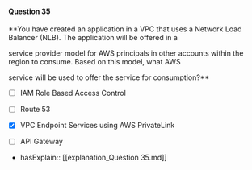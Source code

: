#### Question  35

**You have created an application in a VPC that uses a Network Load Balancer (NLB). The application will be offered in a

service provider model for AWS principals in other accounts within the region to consume. Based on this model, what AWS

service will be used to offer the service for consumption?**

- [ ] IAM Role Based Access Control

- [ ] Route 53

- [x] VPC Endpoint Services using AWS PrivateLink

- [ ] API Gateway

- hasExplain:: [[explanation_Question  35.md]]
